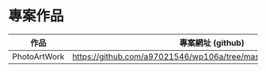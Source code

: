 # 專案作品

作品     |  專案網址 (github)
---------|-------------------------------
PhotoArtWork  | https://github.com/a97021546/wp106a/tree/master/project/photoartwork
